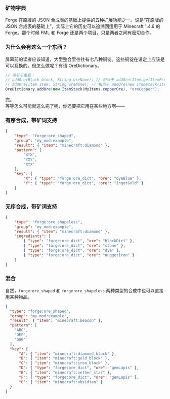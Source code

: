### 矿物字典

Forge 在原版的 JSON 合成表的基础上提供的五种扩展功能之一。说是“在原版的 JSON 合成表的基础上”，实际上它的历史可以追溯回适用于 Minecraft 1.4.6 的 Forge。那个时候 FML 和 Forge 还是两个项目，只是两者之间有密切合作。

### 为什么会有这么一个东西？

屏幕前的读者应该知道，大型整合里往往有七八种铜锭。这些铜锭在设定上应该是可以互换的。但怎么做呢？有请 OreDictionary。

````java
// 带若干重载：
// addOre(Block block, String oreName); // 相当于 addOre(Item.getItemFromBlock(block), oreName);
// addOre(Item item, String oreName); // 相当于 addOre(new ItemStack(item, 1, 0), oreName);
OreDictionary.addOre(new ItemStack(MyItems.copperOre), "oreCopper");
````

完。  
等等怎么可能就这么完了呢，你还要把它用在某些地方啊——

### 有序合成，带矿词支持

```json
{
    "type": "forge:ore_shaped",
    "group": "my_mod:example",
    "result": { "item": "minecraft:diamond" },
    "pattern": [
        "XYX",
        "YXY",
        "XYX"
    ],
    "key": {
        "X": { "type": "forge:ore_dict", "ore": "dyeBlue" },
        "Y": { "type": "forge:ore_dict", "ore": "ingotGold" }
    }
}
```

### 无序合成，带矿词支持

```json
{
    "type": "forge:ore_shapeless",
    "group": "my_mod:example",
    "result": { "item": "minecraft:diamond" },
    "ingredients": [
        { "type": "forge:ore_dict", "ore": "blockDirt" },
        { "type": "forge:ore_dict", "ore": "stone" },
        { "type": "forge:ore_dict", "ore": "dye" },
        { "type": "forge:ore_dict", "ore": "nuggetIron" }
    ]
}
```

### 混合

自然，`forge:ore_shaped` 和 `forge:ore_shapeless` 两种类型的合成中也可以直接用某种物品。

```json
{
  "type": "forge:ore_shaped",
  "group": "my_mod:example",
  "result": { "item": "minecraft:beacon" },
  "pattern": [
    "ABC",
    "DEF",
    "GGG"
  ],
  "key": {
      "A": { "item": "minecraft:diamond_block" },
      "B": { "item": "minecraft:gold_block" },
      "C": { "item": "minecraft:iron_block" },
      "D": { "type": "forge:ore_dict", "ore": "gemLapis" },
      "E": { "item": "minecraft:nether_star" },
      "F": { "type": "forge:ore_dict", "ore": "gemLapis" },
      "G": { "item": "minecraft:obsidian" }
  }
}
```
